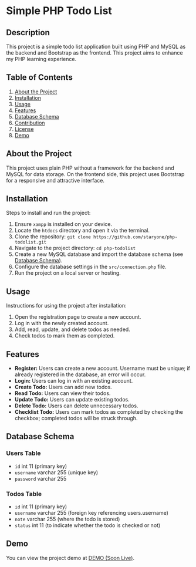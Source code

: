 # Simple PHP Todo List

## Description
This project is a simple todo list application built using PHP and MySQL as the backend and Bootstrap as the frontend. This project aims to enhance my PHP learning experience.

## Table of Contents
1. [About the Project](#about-the-project)
2. [Installation](#installation)
3. [Usage](#usage)
4. [Features](#features)
5. [Database Schema](#database-schema)
6. [Contribution](#contribution)
7. [License](#license)
8. [Demo](#demo)

## About the Project
This project uses plain PHP without a framework for the backend and MySQL for data storage. On the frontend side, this project uses Bootstrap for a responsive and attractive interface.

## Installation
Steps to install and run the project:
1. Ensure `xampp` is installed on your device.
2. Locate the `htdocs` directory and open it via the terminal.
3. Clone the repository: `git clone https://github.com/staryone/php-todolist.git`
4. Navigate to the project directory: `cd php-todolist`
5. Create a new MySQL database and import the database schema (see [Database Schema](#database-schema)).
6. Configure the database settings in the `src/connection.php` file.
7. Run the project on a local server or hosting.

## Usage
Instructions for using the project after installation:
1. Open the registration page to create a new account.
2. Log in with the newly created account.
3. Add, read, update, and delete todos as needed.
4. Check todos to mark them as completed.

## Features
- **Register:** Users can create a new account. Username must be unique; if already registered in the database, an error will occur.
- **Login:** Users can log in with an existing account.
- **Create Todo:** Users can add new todos.
- **Read Todo:** Users can view their todos.
- **Update Todo:** Users can update existing todos.
- **Delete Todo:** Users can delete unnecessary todos.
- **Checklist Todo:** Users can mark todos as completed by checking the checkbox; completed todos will be struck through.

## Database Schema
### Users Table
- `id` int 11 (primary key)
- `username` varchar 255 (unique key)
- `password` varchar 255

### Todos Table
- `id` int 11 (primary key)
- `username` varchar 255 (foreign key referencing users.username)
- `note` varchar 255 (where the todo is stored)
- `status` int 11 (to indicate whether the todo is checked or not)

## Demo
You can view the project demo at [DEMO (Soon Live)](http://todolist-php.rf.gd/).
